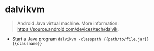 # dalvikvm
> Android Java virtual machine.
> More information: <https://source.android.com/devices/tech/dalvik>.

- Start a Java program
`dalvikvm -classpath {{path/to/file.jar}} {{classname}}`
